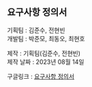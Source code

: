 ## 요구사항 정의서

기획팀 : 김준수, 전현빈  
개발팀 : 박준모, 최동오, 최현호

제작 : 기획팀(김준수, 전현빈)  
제작 날짜 : 2023년 08월 14일

구글링크 : [요구사항 정의서](https://docs.google.com/spreadsheets/d/18jgQFLfzngKMIbJY_bxLVWNlReG-0ulEoIFOH4p-XCo/edit?usp=sharing)
